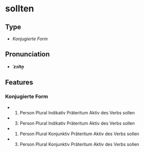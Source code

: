 # sollten
## Type
- _Konjugierte Form_
## Pronunciation
- **_ˈzɔltn̩_**
## Features
### Konjugierte Form
- 1. Person Plural Indikativ Präteritum Aktiv des Verbs sollen
- 3. Person Plural Indikativ Präteritum Aktiv des Verbs sollen
- 1. Person Plural Konjunktiv Präteritum Aktiv des Verbs sollen
- 3. Person Plural Konjunktiv Präteritum Aktiv des Verbs sollen

